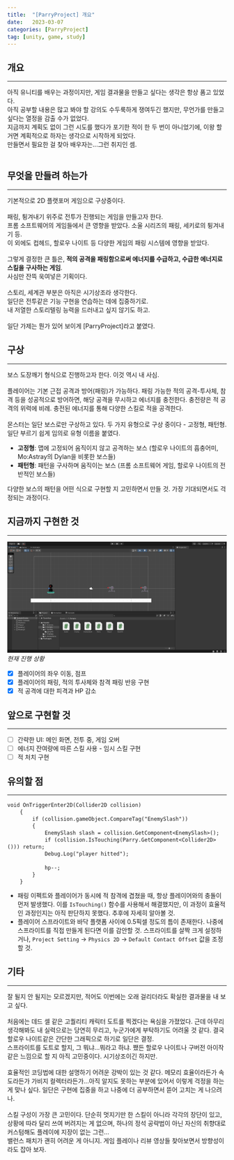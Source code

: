 ```yaml
---
title:  "[ParryProject] 개요"
date:   2023-03-07
categories: [ParryProject]
tag: [unity, game, study]
---
```


## **개요**
---
아직 유니티를 배우는 과정이지만, 게임 결과물을 만들고 싶다는 생각은 항상 품고 있었다.<br>
아직 공부할 내용은 많고 봐야 할 강의도 수두룩하게 쟁여두긴 했지만, 무언가를 만들고 싶다는 열정을 감출 수가 없었다.<br>
지금까지 계획도 없이 그런 시도를 했다가 포기한 적이 한 두 번이 아니었기에, 이왕 할 거면 계획적으로 하자는 생각으로 시작하게 되었다.<br>
만들면서 필요한 걸 찾아 배우자는...그런 취지인 셈.<br><br>

## **무엇을 만들려 하는가**
---
기본적으로 2D 플랫포머 게임으로 구상중이다.<br><br>
패링, 튕겨내기 위주로 전투가 진행되는 게임을 만들고자 한다.<br>
프롬 소프트웨어의 게임들에서 큰 영향을 받았다. 소울 시리즈의 패링, 세키로의 튕겨내기 등.<br>
이 외에도 컵헤드, 할로우 나이트 등 다양한 게임의 패링 시스템에 영향을 받았다.<br><br>
그렇게 결정한 큰 틀은, **적의 공격을 패링함으로써 에너지를 수급하고, 수급한 에너지로 스킬을 구사하는 게임**.<br>
사심만 잔뜩 욱여넣은 기획이다.<br><br>
스토리, 세계관 부분은 아직은 시기상조라 생각한다.<br>
일단은 전투같은 기능 구현을 연습하는 데에 집중하기로.<br>
내 저열한 스토리텔링 능력을 드러내고 싶지 않기도 하고.<br><br>
일단 가제는 뭔가 있어 보이게 [ParryProject]라고 붙였다.

## **구상**
---
보스 도장깨기 형식으로 진행하고자 한다. 이것 역시 내 사심.<br><br>
플레이어는 기본 근접 공격과 방어(패링)가 가능하다. 패링 가능한 적의 공격-투사체, 참격 등을 성공적으로 방어하면, 해당 공격을 무시하고 에너지를 충전한다.
충전량은 적 공격의 위력에 비례. 충전된 에너지를 통해 다양한 스킬로 적을 공격한다.<br><br>
몬스터는 일단 보스로만 구상하고 있다. 두 가지 유형으로 구상 중이다 - 고정형, 패턴형. 일단 부르기 쉽게 임의로 유형 이름을 붙였다.<br>
- **고정형**: 맵에 고정되어 움직이지 않고 공격하는 보스 (할로우 나이트의 흡충어미, Mo:Astray의 Dylan을 비롯한 보스들)
- **패턴형**: 패턴을 구사하며 움직이는 보스 (프롬 소프트웨어 게임, 할로우 나이트의 전반적인 보스들)

다양한 보스의 패턴을 어떤 식으로 구현할 지 고민하면서 만들 것. 가장 기대되면서도 걱정되는 과정이다.

## **지금까지 구현한 것**
---
![제작중인화면](/assets/img/20230307/K-20230225-190310.png)
_현재 진행 상황_
- [x] 플레이어의 좌우 이동, 점프
- [x] 플레이어의 패링, 적의 투사체와 참격 패링 반응 구현
- [x] 적 공격에 대한 피격과 HP 감소

## **앞으로 구현할 것**
---
- [ ] 간략한 UI: 메인 화면, 전투 중, 게임 오버
- [ ] 에너지 잔여량에 따른 스킬 사용 - 임시 스킬 구현
- [ ] 적 처치 구현

## **유의할 점**
---
```
void OnTriggerEnter2D(Collider2D collision)
    {
        if (collision.gameObject.CompareTag("EnemySlash"))
        {
            EnemySlash slash = collision.GetComponent<EnemySlash>();
            if (collision.IsTouching(Parry.GetComponent<Collider2D>())) return;
            Debug.Log("player hitted");

            hp--;
        }
    }
```
- 패링 이펙트와 플레이어가 동시에 적 참격에 겹쳤을 때, 항상 플레이어와의 충돌이 먼저 발생했다. 이를 `IsTouching()` 함수를 사용해서 해결했지만, 이 과정이 효율적인 과정인지는 아직 판단하지 못했다. 추후에 자세히 알아볼 것.
- 플레이어 스프라이트와 바닥 플랫폼 사이에 0.5픽셀 정도의 틈이 존재한다. 나중에 스프라이트를 직접 만들게 된다면 이를 감안할 것. 스프라이트를 살짝 크게 설정하거나, `Project Setting` → `Physics 2D` → `Default Contact Offset` 값을 조정할 것.

## **기타**
---
잘 될지 안 될지는 모르겠지만, 적어도 이번에는 오래 걸리더라도 확실한 결과물을 내 보고 싶다.<br><br>
처음에는 데드 셀 같은 고퀄리티 캐릭터 도트를 찍겠다는 욕심을 가졌었다. 근데 아무리 생각해봐도 내 실력으로는 당연히 무리고, 누군가에게 부탁하기도 어려울 것 같다. 결국 할로우 나이트같은 간단한 그래픽으로 하기로 일단은 결정.<br>
스프라이트를 도트로 할지, 그 뭐냐...뭐라고 하냐. 쨌든 할로우 나이트나 구버전 아이작같은 느낌으로 할 지 아직 고민중이다. 시기상조이긴 하지만.<br><br>
효율적인 코딩법에 대한 설명하기 어려운 강박이 있는 것 같다. 메모리 효율이라든가 속도라든가 가비지 컬렉터라든가...아직 알지도 못하는 부분에 있어서 이렇게 걱정을 하는 게 맞나 싶다. 일단은 구현에 집중을 하고 나중에 더 공부하면서 뜯어 고치는 게 나으려나.<br><br>
스킬 구성이 가장 큰 고민이다. 단순히 멋지기만 한 스킬이 아니라 각각의 장단이 있고, 상황에 따라 달리 쓰여 버려지는 게 없으며, 하나의 정석 공략법이 아닌 자신의 취향대로 커스텀해도 플레이에 지장이 없는 그런...<br>
밸런스 패치가 괜히 어려운 게 아니지. 게임 플레이나 리뷰 영상들 찾아보면서 방향성이라도 잡아 보자.
